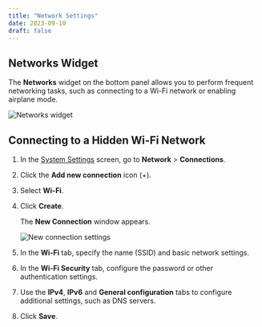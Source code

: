 ```yaml
---
title: "Network Settings"
date: 2023-09-10
draft: false
---
```


## Networks Widget

The **Networks** widget on the bottom panel allows you to perform frequent networking tasks, such as connecting to a Wi-Fi network or enabling airplane mode.

![Networks widget](../img/networks-widget.png)

## Connecting to a Hidden Wi-Fi Network

1. In the [System Settings](../open-system-settings) screen, go to **Network** > **Connections**.
2. Click the **Add new connection** icon (+).
3. Select **Wi-Fi**.
4. Click **Create**.

   The **New Connection** window appears.

   ![New connection settings](../img/new-wifi-network.png)

5. In the **Wi-Fi** tab, specify the name (SSID) and basic network settings.
6. In the **Wi-Fi Security** tab, configure the password or other authentication settings.
7. Use the **IPv4**, **IPv6** and **General configuration** tabs to configure additional settings, such as DNS servers.
8. Click **Save**.